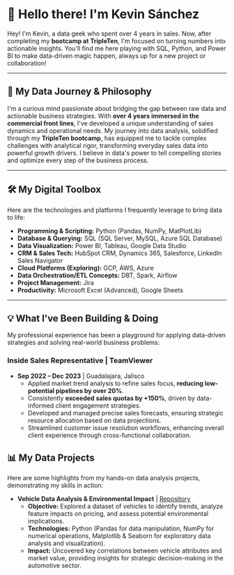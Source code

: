 # 👋 Hello there! I'm Kevin Sánchez

Hey! I'm Kevin, a data geek who spent over 4 years in sales. Now, after completing my **bootcamp at TripleTen**, I'm focused on turning numbers into actionable insights. You'll find me here playing with SQL, Python, and Power BI to make data-driven magic happen, always up for a new project or collaboration!

---

## 🚀 My Data Journey & Philosophy

I'm a curious mind passionate about bridging the gap between raw data and actionable business strategies. With **over 4 years immersed in the commercial front lines**, I've developed a unique understanding of sales dynamics and operational needs. My journey into data analysis, solidified through my **TripleTen bootcamp**, has equipped me to tackle complex challenges with analytical rigor, transforming everyday sales data into powerful growth drivers. I believe in data's power to tell compelling stories and optimize every step of the business process.

---

## 🛠️ My Digital Toolbox

Here are the technologies and platforms I frequently leverage to bring data to life:

* **Programming & Scripting:** Python (Pandas, NumPy, MatPlotLib)
* **Database & Querying:** SQL (SQL Server, MySQL, Azure SQL Database)
* **Data Visualization:** Power BI, Tableau, Google Data Studio
* **CRM & Sales Tech:** HubSpot CRM, Dynamics 365, Salesforce, LinkedIn Sales Navigator
* **Cloud Platforms (Exploring):** GCP, AWS, Azure
* **Data Orchestration/ETL Concepts:** DBT, Spark, Airflow
* **Project Management:** Jira
* **Productivity:** Microsoft Excel (Advanced), Google Sheets

---

## 💡 What I've Been Building & Doing

My professional experience has been a playground for applying data-driven strategies and solving real-world business problems:

### **Inside Sales Representative** | TeamViewer
* **Sep 2022 – Dec 2023** | Guadalajara, Jalisco
    * Applied market trend analysis to refine sales focus, **reducing low-potential pipelines by over 20%**.
    * Consistently **exceeded sales quotas by +150%**, driven by data-informed client engagement strategies.
    * Developed and managed precise sales forecasts, ensuring strategic resource allocation based on data projections.
    * Streamlined customer issue resolution workflows, enhancing overall client experience through cross-functional collaboration.

## 📊 My Data Projects

Here are some highlights from my hands-on data analysis projects, demonstrating my skills in action:

* **Vehicle Data Analysis & Environmental Impact** | [Repository](https://github.com/kasanava/3ten-vehicles_env)
    * **Objective:** Explored a dataset of vehicles to identify trends, analyze feature impacts on pricing, and assess potential environmental implications.
    * **Technologies:** Python (Pandas for data manipulation, NumPy for numerical operations, Matplotlib & Seaborn for exploratory data analysis and visualization).
    * **Impact:** Uncovered key correlations between vehicle attributes and market value, providing insights for strategic decision-making in the automotive sector.

